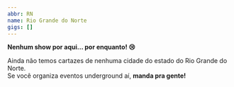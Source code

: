 ```yaml
---
abbr: RN
name: Rio Grande do Norte
gigs: []
---
```


<div class="no-gigs-message">

**Nenhum show por aqui… por enquanto! 😢**

Ainda não temos cartazes de nenhuma cidade do estado do Rio Grande do Norte.  
Se você organiza eventos underground aí, **manda pra gente!**

</div>